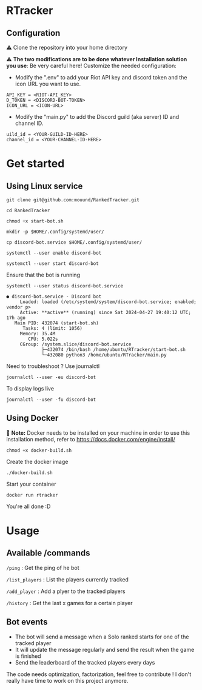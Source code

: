 # RTracker
## Configuration

:warning: Clone the repository into your home directory

:warning: **The two modifications are to be done whatever Installation solution you use**: Be very careful here!
Customize the needed configuration:
- Modify the ".env" to add your Riot API key and discord token and the icon URL you want to use.
```
API_KEY = <RIOT-API_KEY>
D_TOKEN = <DISCORD-BOT-TOKEN>
ICON_URL = <ICON-URL>
```


- Modify the "main.py" to add the Discord guild (aka server) ID and channel ID. 
```
uild_id = <YOUR-GUILD-ID-HERE>
channel_id = <YOUR-CHANNEL-ID-HERE>
```
# Get started
## Using Linux service

`git clone git@github.com:mouund/RankedTracker.git`

`cd RankedTracker`

`chmod +x start-bot.sh`

`mkdir -p $HOME/.config/systemd/user/`

`cp discord-bot.service $HOME/.config/systemd/user/`

`systemctl --user enable discord-bot`

`systemctl --user start discord-bot`

Ensure that the bot is running

`systemctl --user status discord-bot.service`

```
● discord-bot.service - Discord bot
     Loaded: loaded (/etc/systemd/system/discord-bot.service; enabled; vendor p>
     Active: **active** (running) since Sat 2024-04-27 19:40:12 UTC; 17h ago
   Main PID: 432074 (start-bot.sh)
      Tasks: 4 (limit: 1056)
     Memory: 35.4M
        CPU: 5.022s
     CGroup: /system.slice/discord-bot.service
             ├─432074 /bin/bash /home/ubuntu/RTracker/start-bot.sh
             └─432080 python3 /home/ubuntu/RTracker/main.py
```

Need to troubleshoot ? Use journalctl

`journalctl --user -eu discord-bot`

To display logs live

`journalctl --user -fu discord-bot`


## Using Docker

 :memo: **Note:** Docker needs to be installed on your machine in order to use this installation method, refer to https://docs.docker.com/engine/install/

`chmod +x docker-build.sh`

Create the docker image

`./docker-build.sh`

Start your container 

`docker run rtracker`

You're all done :D

# Usage

## Available /commands

`/ping` : Get the ping of he bot

`/list_players` : List the players currently tracked

`/add_player` : Add a plyer to the tracked players

`/history` : Get the last x games for a certain player

## Bot events

- The bot will send a message when a Solo ranked starts for one of the tracked player
- It will update the message regularly and send the result when the game is finished
- Send the leaderboard of the tracked players every days

The code needs optimization, factorization, feel free to contribute ! I don't really have time to work on this project anymore. 